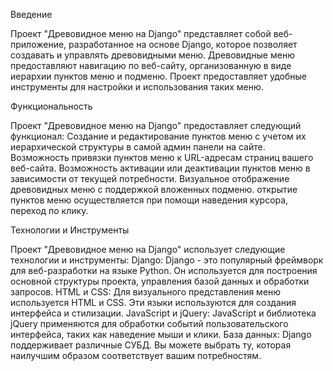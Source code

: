 


Введение

Проект "Древовидное меню на Django" представляет собой веб-приложение, разработанное на основе Django, которое позволяет создавать и управлять древовидными меню. Древовидные меню предоставляют навигацию по веб-сайту, организованную в виде иерархии пунктов меню и подменю. Проект предоставляет удобные инструменты для настройки и использования таких меню.


Функциональность

Проект "Древовидное меню на Django" предоставляет следующий функционал:
  Создание и редактирование пунктов меню с учетом их иерархической структуры в самой админ панели на сайте.
  Возможность привязки пунктов меню к URL-адресам страниц вашего веб-сайта.
  Возможность активации или деактивации пунктов меню в зависимости от текущей потребности.
  Визуальное отображение древовидных меню с поддержкой вложенных подменю.
  открытие пунктов меню осуществляется при помощи наведения курсора, переход по клику.


Технологии и Инструменты

Проект "Древовидное меню на Django" использует следующие технологии и инструменты:
  Django: Django - это популярный фреймворк для веб-разработки на языке Python. Он используется для построения основной структуры проекта, управления базой данных и обработки запросов.
  HTML и CSS: Для визуального представления меню используется HTML и CSS. Эти языки используются для создания интерфейса и стилизации.
  JavaScript и jQuery: JavaScript и библиотека jQuery применяются для обработки событий пользовательского интерфейса, таких как наведение мыши и клики.
  База данных: Django поддерживает различные СУБД. Вы можете выбрать ту, которая наилучшим образом соответствует вашим потребностям.
